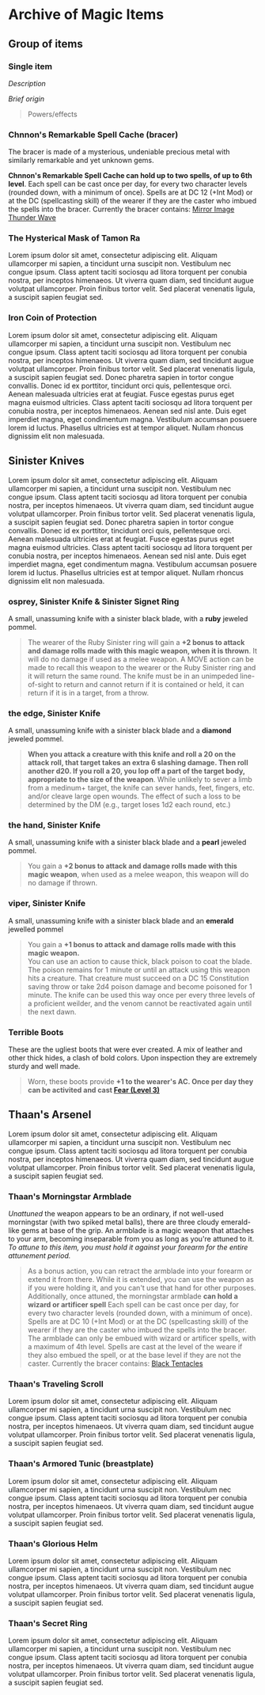 # Archive of Magic Items

## Group of items

### Single item

*Description*

*Brief origin*

> Powers/effects



### Chnnon's Remarkable Spell Cache (bracer)

The bracer is made of a mysterious, undeniable precious metal with similarly remarkable and yet unknown gems.

**Chnnon's Remarkable Spell Cache can hold up to two spells, of up to 6th level**. Each spell can be cast once per day, for every two character levels (rounded down, with a minimum of once). Spells are at DC 12 (+Int Mod) or at the DC (spellcasting skill) of the wearer if they are the caster who imbued the spells into the bracer. Currently the bracer contains: [Mirror Image](https://www.dndbeyond.com/spells/mirror-imageImage) [Thunder Wave](https://www.dndbeyond.com/spells/thunderwave)




### The Hysterical Mask of Tamon Ra

Lorem ipsum dolor sit amet, consectetur adipiscing elit. Aliquam ullamcorper mi sapien, a tincidunt urna suscipit non. Vestibulum nec congue ipsum. Class aptent taciti sociosqu ad litora torquent per conubia nostra, per inceptos himenaeos. Ut viverra quam diam, sed tincidunt augue volutpat ullamcorper. Proin finibus tortor velit. Sed placerat venenatis ligula, a suscipit sapien feugiat sed.

### Iron Coin of Protection

Lorem ipsum dolor sit amet, consectetur adipiscing elit. Aliquam ullamcorper mi sapien, a tincidunt urna suscipit non. Vestibulum nec congue ipsum. Class aptent taciti sociosqu ad litora torquent per conubia nostra, per inceptos himenaeos. Ut viverra quam diam, sed tincidunt augue volutpat ullamcorper. Proin finibus tortor velit. Sed placerat venenatis ligula, a suscipit sapien feugiat sed. Donec pharetra sapien in tortor congue convallis. Donec id ex porttitor, tincidunt orci quis, pellentesque orci. Aenean malesuada ultricies erat at feugiat. Fusce egestas purus eget magna euismod ultricies. Class aptent taciti sociosqu ad litora torquent per conubia nostra, per inceptos himenaeos. Aenean sed nisl ante. Duis eget imperdiet magna, eget condimentum magna. Vestibulum accumsan posuere lorem id luctus. Phasellus ultricies est at tempor aliquet. Nullam rhoncus dignissim elit non malesuada.

## Sinister Knives

Lorem ipsum dolor sit amet, consectetur adipiscing elit. Aliquam ullamcorper mi sapien, a tincidunt urna suscipit non. Vestibulum nec congue ipsum. Class aptent taciti sociosqu ad litora torquent per conubia nostra, per inceptos himenaeos. Ut viverra quam diam, sed tincidunt augue volutpat ullamcorper. Proin finibus tortor velit. Sed placerat venenatis ligula, a suscipit sapien feugiat sed. Donec pharetra sapien in tortor congue convallis. Donec id ex porttitor, tincidunt orci quis, pellentesque orci. Aenean malesuada ultricies erat at feugiat. Fusce egestas purus eget magna euismod ultricies. Class aptent taciti sociosqu ad litora torquent per conubia nostra, per inceptos himenaeos. Aenean sed nisl ante. Duis eget imperdiet magna, eget condimentum magna. Vestibulum accumsan posuere lorem id luctus. Phasellus ultricies est at tempor aliquet. Nullam rhoncus dignissim elit non malesuada.

### osprey, Sinister Knife & Sinister Signet Ring

A small, unassuming knife with a sinister black blade, with a **ruby** jeweled pommel.

>The wearer of the Ruby Sinister ring will gain a **+2 bonus to attack and damage rolls made with this magic weapon, when it is thrown**. It will do no damage if used as a melee weapon. A MOVE action can be made to recall this weapon to the wearer or the Ruby Sinister ring and it will return the same round. The knife must be in an unimpeded line-of-sight to return and cannot return if it is contained or held, it can return if it is in a target, from a throw.

### the edge, Sinister Knife

A small, unassuming knife with a sinister black blade and a **diamond** jeweled pommel.

>**When you attack a creature with this knife and roll a 20 on the attack roll, that target takes an extra 6 slashing damage. Then roll another d20. If you roll a 20, you lop off a part of the target body, appropriate to the size of the weapon**. While unlikely to sever a limb from a medinum+ target, the knife can sever hands, feet, fingers, etc. and/or cleave large open wounds. The effect of such a loss to be determined by the DM (e.g., target loses 1d2 each round, etc.)

### the hand, Sinister Knife

A small, unassuming knife with a sinister black blade and a **pearl** jeweled pommel.

> You gain a **+2 bonus to attack and damage rolls made with this magic weapon**, when used as a melee weapon, this weapon will do no damage if thrown.


### viper, Sinister Knife

A small, unassuming knife with a sinister black blade and an **emerald** jewelled pommel

> You gain a **+1 bonus to attack and damage rolls made with this magic weapon.**<br> You can use an action to cause thick, black poison to coat the blade. The poison remains for 1 minute or until an attack using this weapon hits a creature. That creature must succeed on a DC 15 Constitution saving throw or take 2d4 poison damage and become poisoned for 1 minute. The knife can be used this way once per every three levels of a proficient weilder, and the venom cannot be reactivated again until the next dawn.

### Terrible Boots

These are the ugliest boots that were ever created. A mix of leather and other thick hides, a clash of bold colors. Upon inspection they are extremely sturdy and well made.

> Worn, these boots provide **+1 to the wearer's AC. Once per day they can be activited and cast [Fear (Level 3)](https://www.dndbeyond.com/spells/fear)**

## Thaan's Arsenel

Lorem ipsum dolor sit amet, consectetur adipiscing elit. Aliquam ullamcorper mi sapien, a tincidunt urna suscipit non. Vestibulum nec congue ipsum. Class aptent taciti sociosqu ad litora torquent per conubia nostra, per inceptos himenaeos. Ut viverra quam diam, sed tincidunt augue volutpat ullamcorper. Proin finibus tortor velit. Sed placerat venenatis ligula, a suscipit sapien feugiat sed.

### Thaan's Morningstar Armblade

*Unattuned* the weapon appears to be an ordinary, if not well-used morningstar (with two spiked metal balls), there are three cloudy emerald-like gems at base of the grip. An armblade is a magic weapon that attaches to your arm, becoming inseparable from you as long as you're attuned to it. *To attune to this item, you must hold it against your forearm for the entire attunement period.*

> As a bonus action, you can retract the armblade into your forearm or extend it from there. While it is extended, you can use the weapon as if you were holding it, and you can't use that hand for other purposes.<br>Additionally, once attuned, the morningstar armblade **can hold a wizard or artificer spell** Each spell can be cast once per day, for every two character levels (rounded down, with a minimum of once). Spells are at DC 10 (+Int Mod) or at the DC (spellcasting skill) of the wearer if they are the caster who imbued the spells into the bracer. The armblade can only be embued with wizard or artificer spells, with a maximum of 4th level. Spells are cast at the level of the weare if they also embued the spell, or at the base level if they are not the caster. Currently the bracer contains: [Black Tentacles](https://www.dndbeyond.com/spells/black-tentacles#:~:text=Dungeons%20and%20Dragons%20%28D%26D%29%20Fifth%20Edition%20%285e%29%20Spell,on%20ground%20that%20you%20can%20see%20within%20range.)

### Thaan's Traveling Scroll

Lorem ipsum dolor sit amet, consectetur adipiscing elit. Aliquam ullamcorper mi sapien, a tincidunt urna suscipit non. Vestibulum nec congue ipsum. Class aptent taciti sociosqu ad litora torquent per conubia nostra, per inceptos himenaeos. Ut viverra quam diam, sed tincidunt augue volutpat ullamcorper. Proin finibus tortor velit. Sed placerat venenatis ligula, a suscipit sapien feugiat sed.

### Thaan's Armored Tunic (breastplate)

Lorem ipsum dolor sit amet, consectetur adipiscing elit. Aliquam ullamcorper mi sapien, a tincidunt urna suscipit non. Vestibulum nec congue ipsum. Class aptent taciti sociosqu ad litora torquent per conubia nostra, per inceptos himenaeos. Ut viverra quam diam, sed tincidunt augue volutpat ullamcorper. Proin finibus tortor velit. Sed placerat venenatis ligula, a suscipit sapien feugiat sed.

### Thaan's Glorious Helm

Lorem ipsum dolor sit amet, consectetur adipiscing elit. Aliquam ullamcorper mi sapien, a tincidunt urna suscipit non. Vestibulum nec congue ipsum. Class aptent taciti sociosqu ad litora torquent per conubia nostra, per inceptos himenaeos. Ut viverra quam diam, sed tincidunt augue volutpat ullamcorper. Proin finibus tortor velit. Sed placerat venenatis ligula, a suscipit sapien feugiat sed.

### Thaan's Secret Ring

Lorem ipsum dolor sit amet, consectetur adipiscing elit. Aliquam ullamcorper mi sapien, a tincidunt urna suscipit non. Vestibulum nec congue ipsum. Class aptent taciti sociosqu ad litora torquent per conubia nostra, per inceptos himenaeos. Ut viverra quam diam, sed tincidunt augue volutpat ullamcorper. Proin finibus tortor velit. Sed placerat venenatis ligula, a suscipit sapien feugiat sed.


